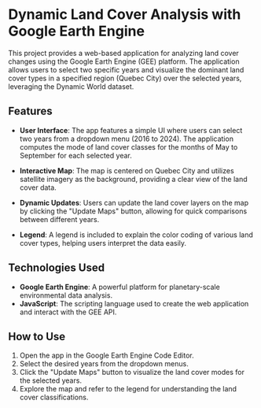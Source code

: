 # Dynamic Land Cover Analysis with Google Earth Engine

This project provides a web-based application for analyzing land cover changes using the Google Earth Engine (GEE) platform. The application allows users to select two specific years and visualize the dominant land cover types in a specified region (Quebec City) over the selected years, leveraging the Dynamic World dataset.

## Features

- **User Interface**: The app features a simple UI where users can select two years from a dropdown menu (2016 to 2024). The application computes the mode of land cover classes for the months of May to September for each selected year.
  
- **Interactive Map**: The map is centered on Quebec City and utilizes satellite imagery as the background, providing a clear view of the land cover data.

- **Dynamic Updates**: Users can update the land cover layers on the map by clicking the "Update Maps" button, allowing for quick comparisons between different years.

- **Legend**: A legend is included to explain the color coding of various land cover types, helping users interpret the data easily.

## Technologies Used

- **Google Earth Engine**: A powerful platform for planetary-scale environmental data analysis.
- **JavaScript**: The scripting language used to create the web application and interact with the GEE API.

## How to Use

1. Open the app in the Google Earth Engine Code Editor.
2. Select the desired years from the dropdown menus.
3. Click the "Update Maps" button to visualize the land cover modes for the selected years.
4. Explore the map and refer to the legend for understanding the land cover classifications.
